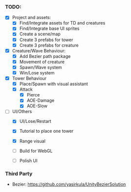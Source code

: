 ### TODO:
- [x] Project and assets:
  - [x] Find/Integrate assets for TD and creatures
  - [x] Find/Integrate base UI sprites
  - [x] Create a scene/map
  - [x] Create 3 prefabs for tower
  - [x] Create 3 prefabs for creature
- [x] Creature/Wave Behaviour:
  - [x] Add Bezier path package
  - [x] Movement of creature
  - [x] Spawn/Wave system
  - [x] Win/Lose system
- [x] Tower Behaviour
  - [x] Place/Spawn with visual assistant
  - [x] Attack 
    - [x] Pierce
    - [x] AOE-Damage
    - [x] AOE-Slow
- [ ] UI/Others
  - [x] UI/Lose/Restart
  - [x] Tutorial to place one tower
  - [x] Range visual 
  - [ ] Build for WebGL
  - [ ] Polish UI


### Third Party
- Bezier: https://github.com/yasirkula/UnityBezierSolution